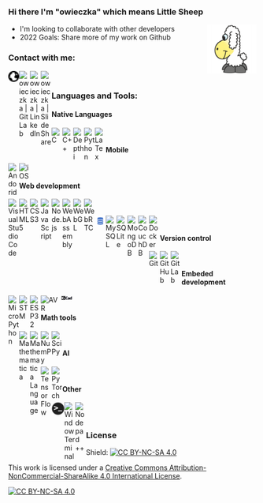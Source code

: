 ### Hi there I'm "owieczka" which means Little Sheep

<img align="right" alt="Logo" width="100px" src="./images/OwieczkaChod3.gif" />

- I'm looking to collaborate with other developers
- 2022 Goals: Share more of my work on Github

### Contact with me:

[<img align="left" alt="owieczka.net" width="22px" src="https://raw.githubusercontent.com/iconic/open-iconic/master/svg/globe.svg" />][website]
[<img align="left" alt="owieczka | GitLab" width="22px" src="https://cdn.jsdelivr.net/npm/simple-icons@3.13.0/icons/gitlab.svg" />][gitlab]
[<img align="left" alt="owieczka | LinkedIn" width="22px" src="https://cdn.jsdelivr.net/npm/simple-icons@v3/icons/linkedin.svg" />][linkedin]
[<img align="left" alt="owieczka | SlideShare" width="22px" src="https://cdn.jsdelivr.net/npm/simple-icons@3.13.0/icons/slideshare.svg" />][slideshare]

</br>

### Languages and Tools:

#### Native Languages

<img align="left" alt="C" width="22px" src="https://cdn.jsdelivr.net/npm/simple-icons@6.4.0/icons/c.svg" />
<img align="left" alt="C++" width="22px" src="https://cdn.jsdelivr.net/npm/simple-icons@6.4.0/icons/cplusplus.svg" />
<img align="left" alt="Depthi" width="22px" src="https://cdn.jsdelivr.net/npm/simple-icons@6.4.0/icons/delphi.svg" />
<!-- Pascal --->
<!-- Visual Basic --->
<!-- QBasic --->
<img align="left" alt="Python" width="22px" src="https://cdn.jsdelivr.net/npm/simple-icons@6.4.0/icons/python.svg" />
<img align="left" alt="LaTex" width="22px" src="https://cdn.jsdelivr.net/npm/simple-icons@6.4.0/icons/latex.svg">
<!-- TeX -->

</br>

<!--
https://cdn.jsdelivr.net/npm/simple-icons@6.4.0/icons/opengl.svg


-->

#### Mobile

<img align="left" alt="Andorid" width="22px" src="https://cdn.jsdelivr.net/npm/simple-icons@6.4.0/icons/android.svg" />
<img align="left" alt="iOS" width="22px" src="https://cdn.jsdelivr.net/npm/simple-icons@6.4.0/icons/ios.svg" />
</br>

#### Web development
<img align="left" alt="Visual Studio Code" width="22px" src="https://cdn.jsdelivr.net/npm/simple-icons@6.4.0/icons/visualstudiocode.svg" />
<img align="left" alt="HTML5" width="22px" src="https://cdn.jsdelivr.net/npm/simple-icons@6.4.0/icons/html5.svg" />
<img align="left" alt="CSS3" width="22px" src="https://cdn.jsdelivr.net/npm/simple-icons@6.4.0/icons/css3.svg" />
<img align="left" alt="JavaScript" width="22px" src="https://cdn.jsdelivr.net/npm/simple-icons@6.4.0/icons/javascript.svg" />
<img align="left" alt="Node.js" width="22px" src="https://cdn.jsdelivr.net/npm/simple-icons@6.4.0/icons/nodedotjs.svg" />

<img align="left" alt="WebAssembly" width="22px" src="https://cdn.jsdelivr.net/npm/simple-icons@6.4.0/icons/webassembly.svg" />
<img align="left" alt="WebGL" width="22px" src="https://cdn.jsdelivr.net/npm/simple-icons@6.4.0/icons/webgl.svg" />
<img align="left" alt="WebRTC" width="22px" src="https://cdn.jsdelivr.net/npm/simple-icons@6.4.0/icons/webrtc.svg" />

</br>
</br>
<img align="left" alt="SQL" width="22px" src="https://raw.githubusercontent.com/github/explore/80688e429a7d4ef2fca1e82350fe8e3517d3494d/topics/sql/sql.png" />
<img align="left" alt="MySQL" width="22px" src="https://cdn.jsdelivr.net/npm/simple-icons@6.4.0/icons/mysql.svg" />
<img align="left" alt="SQLite" width="22px" src="https://cdn.jsdelivr.net/npm/simple-icons@6.4.0/icons/sqlite.svg" />
<img align="left" alt="MongoDB" width="22px" src="https://cdn.jsdelivr.net/npm/simple-icons@6.4.0/icons/mongodb.svg" />
<img align="left" alt="CouchDB" width="22px" src="https://cdn.jsdelivr.net/npm/simple-icons@6.4.0/icons/apachecouchdb.svg" />

<img align="left" alt="Docker" width="22px" src="https://cdn.jsdelivr.net/npm/simple-icons@6.4.0/icons/docker.svg" />

</br>

#### Version control
<img align="left" alt="Git" width="22px" src="https://cdn.jsdelivr.net/npm/simple-icons@6.4.0/icons/git.svg" />
<img align="left" alt="GitHub" width="22px" src="https://cdn.jsdelivr.net/npm/simple-icons@6.4.0/icons/github.svg" />
<img align="left" alt="GitLab" width="22px" src="https://cdn.jsdelivr.net/npm/simple-icons@6.4.0/icons/gitlab.svg" />

</br>

#### Embeded development

<img align="left" alt="MicroPython" width="22px" src="https://cdn.jsdelivr.net/npm/simple-icons@6.4.0/icons/micropython.svg" />
<img align="left" alt="STM" width="22px" src="https://cdn.jsdelivr.net/npm/simple-icons@6.4.0/icons/stmicroelectronics.svg" />
<img align="left" alt="ESP32" width="22px" src="https://cdn.jsdelivr.net/npm/simple-icons@6.4.0/icons/espressif.svg" />
<img align="left" alt="AVR" width="42px" src="https://upload.wikimedia.org/wikipedia/commons/9/96/Avr_logo.svg" />
<img align="left" alt="AVR" width="22px" src="./icon/kicad.svg" />
<!--
atmel
microchip
ESP51
--->


</br>

#### Math tools
<!--<img align="left" alt="Matlab" width="22px" src="https://cdn.jsdelivr.net/npm/simple-icons@6.4.0/icons/matlab.svg" /> -->
<img align="left" alt="Mathematica" width="22px" src="https://cdn.jsdelivr.net/npm/simple-icons@6.4.0/icons/wolframmathematica.svg" />
<img align="left" alt="Mathematica Language" width="22px" src="https://cdn.jsdelivr.net/npm/simple-icons@6.4.0/icons/wolframlanguage.svg" />
<img align="left" alt="NumPy" width="22px" src="https://cdn.jsdelivr.net/npm/simple-icons@6.4.0/icons/numpy.svg" />
<img align="left" alt="SciPy" width="22px" src="https://cdn.jsdelivr.net/npm/simple-icons@6.4.0/icons/scipy.svg" />

</br>

#### AI 

<img align="left" alt="Tensor Flow" width="22px" src="https://cdn.jsdelivr.net/npm/simple-icons@6.4.0/icons/tensorflow.svg" />
<img align="left" alt="PyTorch" width="22px" src="https://cdn.jsdelivr.net/npm/simple-icons@6.4.0/icons/pytorch.svg" />

</br>

#### Other
<img align="left" alt="Linux Terminal" width="26px" src="https://raw.githubusercontent.com/github/explore/80688e429a7d4ef2fca1e82350fe8e3517d3494d/topics/terminal/terminal.png" />
<img align="left" alt="Window Terminal" width="22px" src="https://cdn.jsdelivr.net/npm/simple-icons@6.4.0/icons/windowsterminal.svg" />
<img align="left" alt="Nodepad ++" width="22px" src="https://cdn.jsdelivr.net/npm/simple-icons@6.4.0/icons/notepadplusplus.svg" />

</br>
</br>

<!-- 
OpenScad
SolidWorks
-->

<!--
**owieczka/owieczka** is a ✨ _special_ ✨ repository because its `README.md` (this file) appears on your GitHub profile.

Here are some ideas to get you started:

- 🔭 I’m currently working on ...
- 🌱 I’m currently learning ...
- 👯 I’m looking to collaborate on ...
- 🤔 I’m looking for help with ...
- 💬 Ask me about ...
- 📫 How to reach me: ...
- 😄 Pronouns: ...
- ⚡ Fun fact: ...
-->

### License

<!--CC-BY-NC-SA-4.0-->

Shield: [![CC BY-NC-SA 4.0][cc-by-nc-sa-shield]][cc-by-nc-sa]

This work is licensed under a
[Creative Commons Attribution-NonCommercial-ShareAlike 4.0 International License][cc-by-nc-sa].

[![CC BY-NC-SA 4.0][cc-by-nc-sa-image]][cc-by-nc-sa]

[cc-by-nc-sa]: http://creativecommons.org/licenses/by-nc-sa/4.0/
[cc-by-nc-sa-image]: https://licensebuttons.net/l/by-nc-sa/4.0/88x31.png
[cc-by-nc-sa-shield]: https://img.shields.io/badge/License-CC%20BY--NC--SA%204.0-lightgrey.svg

<!--
https://creativecommons.org/licenses/by-nc-sa/4.0/legalcode
-->


[website]: https://www.owieczka.net
[gitlab]: https://gitlab.com/owcakw
[linkedin]: https://www.linkedin.com/in/krzysztof-wegner-a455bb74/
[slideshare]: https://www.slideshare.net/KrzysztofWegner
